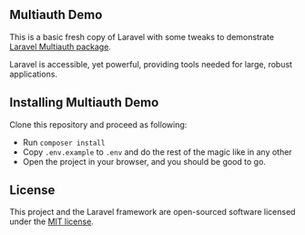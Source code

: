 ## Multiauth Demo

This is a basic fresh copy of Laravel with some tweaks to demonstrate [Laravel Multiauth package](https://github.com/bardh7/multiauth).


Laravel is accessible, yet powerful, providing tools needed for large, robust applications.

## Installing Multiauth Demo

Clone this repository and proceed as following:

- Run `composer install`
- Copy `.env.example` to `.env` and do the rest of the magic like in any other 
- Open the project in your browser, and you should be good to go.

## License

This project and the Laravel framework are open-sourced software licensed under the [MIT license](http://opensource.org/licenses/MIT).
